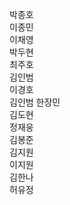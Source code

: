 박종호   
이종민   
이채영   
박두현   
최주호   
김인범   
이경호   
김인범
한장민  
김도현   
정재웅   
김봉준   
김지원   
이지원   
김한나   
허유정   